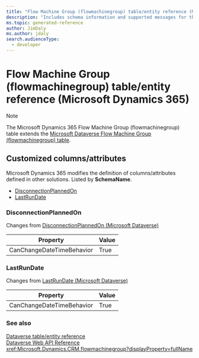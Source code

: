 ```yaml
---
title: "Flow Machine Group (flowmachinegroup) table/entity reference (Microsoft Dynamics 365)"
description: "Includes schema information and supported messages for the Flow Machine Group (flowmachinegroup) table/entity with Microsoft Dynamics 365."
ms.topic: generated-reference
author: JimDaly
ms.author: jdaly
search.audienceType: 
  - developer
---
```


# Flow Machine Group (flowmachinegroup) table/entity reference (Microsoft Dynamics 365)



> [!NOTE]
> The Microsoft Dynamics 365 Flow Machine Group (flowmachinegroup) table extends the [Microsoft Dataverse Flow Machine Group (flowmachinegroup) table](/power-apps/developer/data-platform/reference/entities/flowmachinegroup).



## Customized columns/attributes

Microsoft Dynamics 365 modifies the definition of columns/attributes defined in other solutions. Listed by **SchemaName**.

- [DisconnectionPlannedOn](#BKMK_DisconnectionPlannedOn)
- [LastRunDate](#BKMK_LastRunDate)

### <a name="BKMK_DisconnectionPlannedOn"></a> DisconnectionPlannedOn

Changes from [DisconnectionPlannedOn (Microsoft Dataverse)](/power-apps/developer/data-platform/reference/entities/flowmachinegroup#BKMK_DisconnectionPlannedOn)

|Property|Value|
|---|---|
|CanChangeDateTimeBehavior|True|


### <a name="BKMK_LastRunDate"></a> LastRunDate

Changes from [LastRunDate (Microsoft Dataverse)](/power-apps/developer/data-platform/reference/entities/flowmachinegroup#BKMK_LastRunDate)

|Property|Value|
|---|---|
|CanChangeDateTimeBehavior|True|




### See also

[Dataverse table/entity reference](/power-apps/developer/data-platform/reference/about-entity-reference)  
[Dataverse Web API Reference](/power-apps/developer/data-platform/webapi/reference/about)   
<xref:Microsoft.Dynamics.CRM.flowmachinegroup?displayProperty=fullName>
